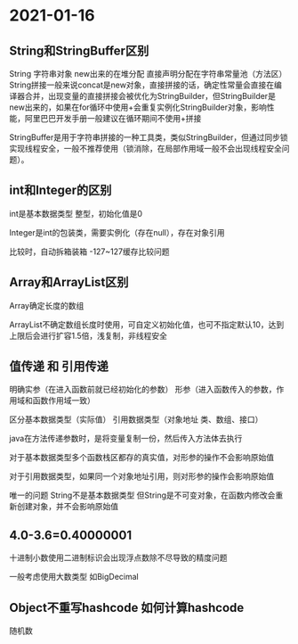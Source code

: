 # 2021-01-16

## String和StringBuffer区别

String 字符串对象 new出来的在堆分配 直接声明分配在字符串常量池（方法区） String拼接一般来说concat是new对象，直接拼接的话，确定性常量会直接在编译器合并，出现变量的直接拼接会被优化为StringBuilder，但StringBuilder是new出来的，如果在for循环中使用+会重复实例化StringBuilder对象，影响性能，阿里巴巴开发手册一般建议在循环期间不使用+拼接

StringBuffer是用于字符串拼接的一种工具类，类似StringBuilder，但通过同步锁实现线程安全，一般不推荐使用（锁消除，在局部作用域一般不会出现线程安全问题）。

## int和Integer的区别

int是基本数据类型 整型，初始化值是0

Integer是int的包装类，需要实例化（存在null），存在对象引用

比较时，自动拆箱装箱 -127~127缓存比较问题

## Array和ArrayList区别

Array确定长度的数组

ArrayList不确定数组长度时使用，可自定义初始化值，也可不指定默认10，达到上限后会进行扩容1.5倍，浅复制，非线程安全

## 值传递 和 引用传递

明确实参（在进入函数前就已经初始化的参数） 形参（进入函数传入的参数，作用域和函数作用域一致）

区分基本数据类型（实际值） 引用数据类型（对象地址 类、数组、接口）

java在方法传递参数时，是将变量复制一份，然后传入方法体去执行

对于基本数据类型多个函数栈区都存的真实值，对形参的操作不会影响原始值

对于引用数据类型，如果同一个对象地址引用，则对形参的操作会影响原始值

唯一的问题 String不是基本数据类型 但String是不可变对象，在函数内修改会重新创建对象，并不会影响原始值

## 4.0-3.6=0.40000001

十进制小数使用二进制标识会出现浮点数除不尽导致的精度问题

一般考虑使用大数类型 如BigDecimal

## Object不重写hashcode 如何计算hashcode

随机数

